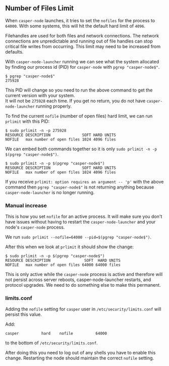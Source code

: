 ## Number of Files Limit

When `casper-node` launches, it tries to set the `nofiles` for the process to `64000`.  With some systems, this will
hit the default hard limit of `4096`.   

Filehandles are used for both files and network connections.  The network connections are unpredictable and running 
out of file handles can stop critical file writes from occurring.  This limit may need to be increased from defaults.

With `casper-node-launcher` running we can see what the system allocated by finding our process id (PID) for `casper-node`
with `pgrep "casper-node$"`.

```shell
$ pgrep "casper-node$"
275928
```

This PID will change so you need to run the above command to get the current version with your system.  
It will not be `275928` each time. If you get no return, you do not have `casper-node-launcher` running properly.

To find the current `nofile` (number of open files) hard limit, we can run `prlimit` with this PID:

```shell
$ sudo prlimit -n -p 275928
RESOURCE DESCRIPTION              SOFT HARD UNITS
NOFILE   max number of open files 1024 4096 files
```

We can embed both commands together so it is only `sudo prlimit -n -p $(pgrep "casper-node$")`.

```shell
$ sudo prlimit -n -p $(pgrep "casper-node$")
RESOURCE DESCRIPTION              SOFT HARD UNITS
NOFILE   max number of open files 1024 4096 files
```

If you receive `prlimit: option requires an argument -- 'p'` with the above command then `pgrep "casper-node$"` is not
returning anything because `casper-node-launcher` is no longer running.

### Manual increase

This is how you set `nofile` for an active process.  It will make sure you don't have issues without having to 
restart the `casper-node-launcher` and your node's `casper-node` process.

We run `sudo prlimit --nofile=64000 --pid=$(pgrep "casper-node$")`.

After this when we look at `prlimit` it should show the change:

```shell
$ sudo prlimit -n -p $(pgrep "casper-node$")
RESOURCE DESCRIPTION               SOFT  HARD UNITS
NOFILE   max number of open files 64000 64000 files
```

This is only active while the `casper-node` process is active and therefore will not persist across server reboots, 
casper-node-launcher restarts, and protocol upgrades.  We need to do something else to make this permanent.

### limits.conf

Adding the `nofile` setting for `casper` user in `/etc/security/limits.conf` will persist this value.

Add:

`casper          hard    nofile          64000`

to the bottom of `/etc/security/limits.conf`.  

After doing this you need to log out of any shells you have to enable this change. Restarting the node should
maintain the correct `nofile` setting.

